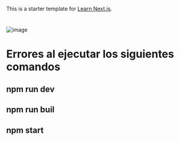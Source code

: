This is a starter template for [Learn Next.js](https://nextjs.org/learn).

#
![image](https://user-images.githubusercontent.com/79369079/205421984-dd8f6e5d-0b91-415c-a594-36ccebe6c38e.png)

# Errores al ejecutar los siguientes comandos

## npm run dev

## npm run buil 

## npm start
